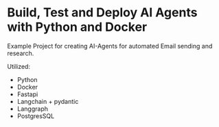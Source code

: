 # Build, Test and Deploy AI Agents with Python and Docker

Example Project for creating AI-Agents for automated Email sending and research.

Utilized:

- Python
- Docker
- Fastapi
- Langchain + pydantic
- Langgraph
- PostgresSQL
